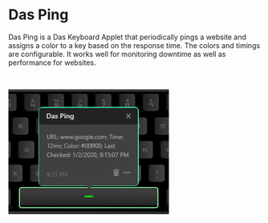 # Das Ping

Das Ping is a Das Keyboard Applet that periodically pings a website and assigns a color to a key based on the response time. The colors and timings are configurable. It works well for monitoring downtime as well as performance for websites.

<br>

![Das Ping - Usage](assets/usage.png "Das Ping - Usage")
